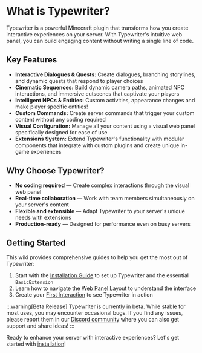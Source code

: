 # What is Typewriter?

Typewriter is a powerful Minecraft plugin that transforms how you create interactive experiences on your server. With Typewriter's intuitive web panel, you can build engaging content without writing a single line of code.

## Key Features

- **Interactive Dialogues & Quests:** Create dialogues, branching storylines, and dynamic quests that respond to player choices
- **Cinematic Sequences:** Build dynamic camera paths, animated NPC interactions, and immersive cutscenes that captivate your players
- **Intelligent NPCs & Entities:** Custom activities, appearance changes and make player specific entities!
- **Custom Commands:** Create server commands that trigger your custom content without any coding required
- **Visual Configuration:** Manage all your content using a visual web panel specifically designed for ease of use
- **Extensions System:** Extend Typewriter's functionality with modular components that integrate with custom plugins and create unique in-game experiences

## Why Choose Typewriter?

- **No coding required** — Create complex interactions through the visual web panel
- **Real-time collaboration** — Work with team members simultaneously on your server's content
- **Flexible and extensible** — Adapt Typewriter to your server's unique needs with extensions
- **Production-ready** — Designed for performance even on busy servers

## Getting Started

This wiki provides comprehensive guides to help you get the most out of Typewriter:

1. Start with the [Installation Guide](./02-getting-started/01-installation.mdx) to set up Typewriter and the essential `BasicExtension`
2. Learn how to navigate the [Web Panel Layout](./02-getting-started/02-layout.mdx) to understand the interface
3. Create your [First Interaction](./03-creating-stories/01-interactions/index.mdx) to see Typewriter in action

:::warning[Beta Release]
Typewriter is currently in beta. While stable for most uses, you may encounter occasional bugs. If you find any issues, please report them in our [Discord community](https://discord.gg/HtbKyuDDBw) where you can also get support and share ideas!
:::

Ready to enhance your server with interactive experiences? Let's get started with [installation](./02-getting-started/01-installation.mdx)!
